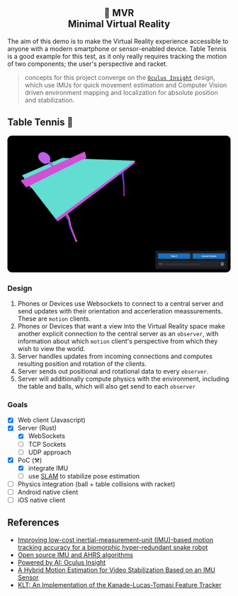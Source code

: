 <h2 align="center">
  🥽 MVR
  <br>
  Minimal Virtual Reality
</h2>

The aim of this demo is to make the Virtual Reality experience accessible to anyone with a modern smartphone or sensor-enabled device. Table Tennis is a good example for this test, as it only really requires tracking the motion of two components; the user's perspective and racket.

> concepts for this project converge on the [`Oculus Insight`](https://ai.facebook.com/blog/powered-by-ai-oculus-insight/) design, which use IMUs for quick movement estimation and Computer Vision driven environment mapping and localization for absolute position and stabilization.

## Table Tennis 🏓

![Gameplay](./docs/gameplay.png)

### Design

1. Phones or Devices use Websockets to connect to a central server and send updates with their orientation and accerleration meassurements. These are `motion` clients.
2. Phones or Devices that want a view into the Virtual Reality space make another explicit connection to the central server as an `observer`, with information about which `motion` client's perspective from which they wish to view the world.
3. Server handles updates from incoming connections and computes resulting position and rotation of the clients.
4. Server sends out positional and rotational data to every `observer`.
5. Server will additionally compute physics with the environment, including the table and balls, which will also get send to each `observer`

### Goals
- [x] Web client (Javascript)
- [x] Server (Rust) 
  - [x] WebSockets
  - [ ] TCP Sockets
  - [ ] UDP approach
- [x] PoC (⚒)
  - [x] integrate IMU 
  - [ ] use [SLAM](https://en.wikipedia.org/wiki/Simultaneous_localization_and_mapping) to stabilize pose estimation
- [ ] Physics integration (ball + table collisions with racket)
- [ ] Android native client
- [ ] iOS native client

## References
- [Improving low-cost inertial-measurement-unit (IMU)-based motion tracking accuracy for a biomorphic hyper-redundant snake robot](https://doi.org/10.1186/s40638-017-0069-z)
- [Open source IMU and AHRS algorithms](https://x-io.co.uk/open-source-imu-and-ahrs-algorithms/)
- [Powered by AI: Oculus Insight](https://ai.facebook.com/blog/powered-by-ai-oculus-insight/)
- [A Hybrid Motion Estimation for Video Stabilization Based on an IMU Sensor](https://www.ncbi.nlm.nih.gov/pmc/articles/PMC6111248/)
- [KLT: An Implementation of the Kanade-Lucas-Tomasi Feature Tracker](https://cecas.clemson.edu/~stb/klt/)
